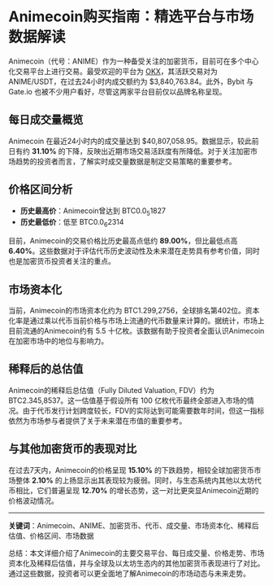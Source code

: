 # Animecoin购买指南：精选平台与市场数据解读

Animecoin（代号：ANIME）作为一种备受关注的加密货币，目前可在多个中心化交易平台上进行交易。最受欢迎的平台为 [OKX](https://bit.ly/OKXe)，其活跃交易对为 ANIME/USDT，在过去24小时内成交额约为 $3,840,763.84。此外，Bybit 与 Gate.io 也被不少用户看好，尽管这两家平台目前仅以品牌名称呈现。

## 每日成交量概览

Animecoin 在最近24小时内的成交量达到 $40,807,058.95。数据显示，较此前日有约 **31.10%** 的下降，反映出近期市场交易活跃度有所降低。对于关注加密市场趋势的投资者而言，了解实时成交量数据是制定交易策略的重要参考。

## 价格区间分析

- **历史最高价**：Animecoin曾达到 BTC0.0<sub title="0.000001827">5</sub>1827  
- **历史最低价**：低至 BTC0.0<sub title="0.0000002314">6</sub>2314  

目前，Animecoin的交易价格比历史最高点低约 **89.00%**，但比最低点高 **6.40%**。这些数据对于评估代币历史波动性及未来潜在走势具有参考价值，同时也是加密货币投资者关注的重点。

## 市场资本化

当前，Animecoin的市场资本化约为 BTC1.299,2756，全球排名第402位。资本化率是通过乘以代币当前价格与市场上流通的代币数量来计算的。据统计，市场上目前流通的Animecoin约有 5.5 十亿枚。该数据有助于投资者全面认识Animecoin在加密市场中的地位与影响力。

## 稀释后的总估值

Animecoin的稀释后总估值（Fully Diluted Valuation, FDV）约为 BTC2.345,8537。这一估值基于假设所有 100 亿枚代币最终全部进入市场的情况。由于代币发行计划跨度较长，FDV的实际达到可能需要数年时间，但这一指标依然为市场参与者提供了关于未来潜在市值的重要参考。

## 与其他加密货币的表现对比

在过去7天内，Animecoin的价格呈现 **15.10%** 的下跌趋势，相较全球加密货币市场整体 **2.10%** 的上扬显示出其表现较为疲弱。同时，与生态系统内其他以太坊代币相比，它们普遍呈现 **12.70%** 的增长态势，这一对比更突显Animecoin近期的价格波动情况。

---

**关键词**：Animecoin、ANIME、加密货币、代币、成交量、市场资本化、稀释后估值、价格区间、市场数据

总结：本文详细介绍了Animecoin的主要交易平台、每日成交量、价格走势、市场资本化及稀释后估值，并与全球及以太坊生态内的其他加密货币表现进行了对比。通过这些数据，投资者可以更全面地了解Animecoin的市场动态与未来走势。
